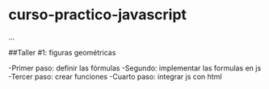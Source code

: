 # curso-practico-javascript

...

##Taller #1: figuras geométricas

-Primer paso: definir las fórmulas 
-Segundo: implementar las formulas en js
-Tercer paso: crear funciones
-Cuarto paso: integrar js con html